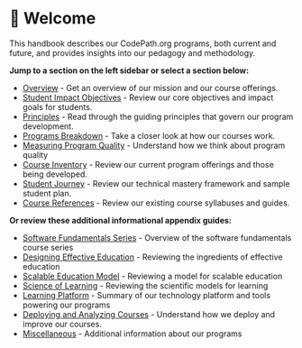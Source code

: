 # 👋 Welcome

This handbook describes our CodePath.org programs, both current and future, and provides insights into our pedagogy and methodology.

**Jump to a section on the left sidebar or select a section below:**

* [Overview](overview.md) - Get an overview of our mission and our course offerings.
* [Student Impact Objectives](student-impact.md) - Review our core objectives and impact goals for students.
* [Principles](guiding-principles.md) - Read through the guiding principles that govern our program development.
* [Programs Breakdown](courses/programs-design.md) - Take a closer look at how our courses work.
* [Measuring Program Quality](courses/program-quality.md) - Understand how we think about program quality
* [Course Inventory](courses/program-inventory.md) - Review our current program offerings and those being developed.
* [Student Journey](student-journey.md) - Review our technical mastery framework and sample student plan.
* [Course References](courses/course-references.md) - Review our existing course syllabuses and guides.

**Or review these additional informational appendix guides:**

* [Software Fundamentals Series](courses/software-fundamentals-series.md) - Overview of the software fundamentals course series
* [Designing Effective Education](appendix/effective-education-design.md) - Reviewing the ingredients of effective education
* [Scalable Education Model](appendix/scaling-education.md) - Reviewing a model for scalable education
* [Science of Learning](appendix/science-of-learning.md) - Reviewing the scientific models for learning
* [Learning Platform](appendix/learning-platform.md) - Summary of our technology platform and tools powering our programs
* [Deploying and Analyzing Courses](courses/course-analysis.md) - Understand how we deploy and improve our courses.
* [Miscellaneous](appendix/miscellaneous.md) - Additional information about our programs
